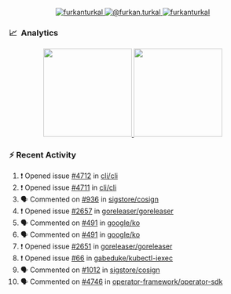 <p align="center">
  <a href="https://linkedin.com/in/furkanturkal" target="blank">
    <img src="https://img.shields.io/badge/linkedin-%230077B5.svg?&style=for-the-badge&logo=linkedin&logoColor=white" alt="furkanturkal" />
  </a>
  <a href="https://medium.com/@furkan.turkal" target="blank">
    <img src="https://img.shields.io/badge/medium-%2312100E.svg?&style=for-the-badge&logo=medium&logoColor=white" alt="@furkan.turkal" />
  </a>
  <a href="https://twitter.com/furkanturkaI" target="blank">
    <img src="https://img.shields.io/badge/Twitter-1DA1F2?style=for-the-badge&logo=twitter&logoColor=white" alt="furkanturkaI" />
  </a>
</p>

### 📈 &nbsp;Analytics

<p align="center">
  <a href="https://github.com/bufgix">
    <img height="180em" src="https://github-readme-stats-eight-theta.vercel.app/api?username=Dentrax&show_icons=true&theme=algolia&include_all_commits=true&count_private=true&line_height=26"/>
    <img height="180em" src="https://github-readme-stats-eight-theta.vercel.app/api/top-langs/?username=Dentrax&layout=compact&langs_count=8&theme=algolia&line_height=26"/>
  </a>
</p>

### :zap: Recent Activity

<!--START_SECTION:activity-->
1. ❗️ Opened issue [#4712](https://github.com/cli/cli/issues/4712) in [cli/cli](https://github.com/cli/cli)
2. ❗️ Opened issue [#4711](https://github.com/cli/cli/issues/4711) in [cli/cli](https://github.com/cli/cli)
3. 🗣 Commented on [#936](https://github.com/sigstore/cosign/issues/936) in [sigstore/cosign](https://github.com/sigstore/cosign)
4. ❗️ Opened issue [#2657](https://github.com/goreleaser/goreleaser/issues/2657) in [goreleaser/goreleaser](https://github.com/goreleaser/goreleaser)
5. 🗣 Commented on [#491](https://github.com/google/ko/issues/491) in [google/ko](https://github.com/google/ko)
6. 🗣 Commented on [#491](https://github.com/google/ko/issues/491) in [google/ko](https://github.com/google/ko)
7. ❗️ Opened issue [#2651](https://github.com/goreleaser/goreleaser/issues/2651) in [goreleaser/goreleaser](https://github.com/goreleaser/goreleaser)
8. ❗️ Opened issue [#66](https://github.com/gabeduke/kubectl-iexec/issues/66) in [gabeduke/kubectl-iexec](https://github.com/gabeduke/kubectl-iexec)
9. 🗣 Commented on [#1012](https://github.com/sigstore/cosign/issues/1012) in [sigstore/cosign](https://github.com/sigstore/cosign)
10. 🗣 Commented on [#4746](https://github.com/operator-framework/operator-sdk/issues/4746) in [operator-framework/operator-sdk](https://github.com/operator-framework/operator-sdk)
<!--END_SECTION:activity-->
